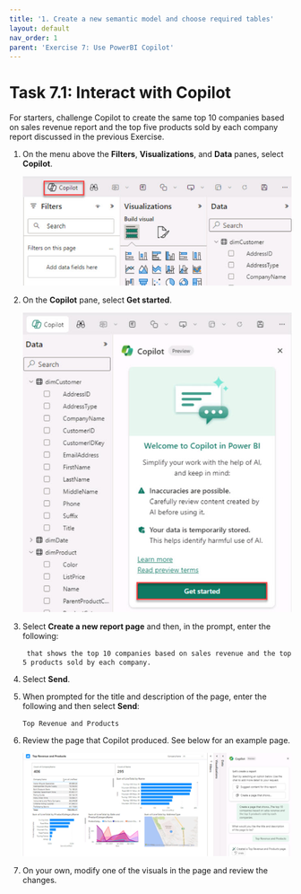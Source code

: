 ```yaml
---
title: '1. Create a new semantic model and choose required tables'
layout: default
nav_order: 1
parent: 'Exercise 7: Use PowerBI Copilot'
---
```


# Task 7.1: Interact with Copilot

For starters, challenge Copilot to create the same top 10 companies based on sales revenue report and the top five products sold by each company report discussed in the previous Exercise.

1. On the menu above the **Filters**, **Visualizations**, and **Data** panes, select **Copilot**.

    ![copilot.jpg](../media/instructions254096/copilot.jpg)

1. On the **Copilot** pane, select **Get started**.

    ![copilotgetstarted.jpg](../media/instructions254096/copilotgetstarted.jpg)

1. Select **Create a new report page** and then, in the prompt, enter the following:

    ```Copilot-wrap
     that shows the top 10 companies based on sales revenue and the top 5 products sold by each company.
    ```
1. Select **Send**.
   
1. When prompted for the title and description of the page, enter the following and then select **Send**:

    ```Copilot
    Top Revenue and Products
    ```

1. Review the page that Copilot produced. See below for an example page.

    ![examplechartpage.jpg](../media/instructions254096/examplechartpage.jpg)

1. On your own, modify one of the visuals in the page and review the changes. 
